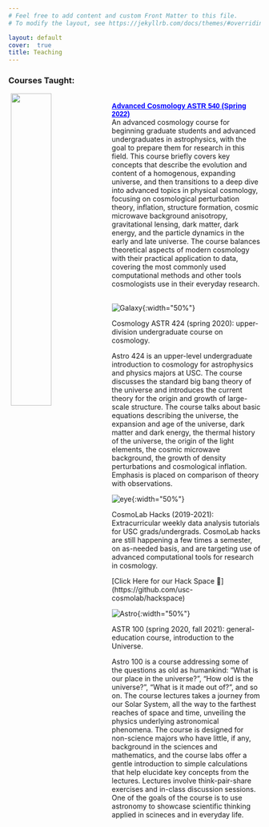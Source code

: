 ```yaml
---
# Feel free to add content and custom Front Matter to this file.
# To modify the layout, see https://jekyllrb.com/docs/themes/#overriding-theme-defaults

layout: default
cover:  true
title: Teaching
---
```


### Courses Taught:

<img style="float: left; padding: 0px 0px 5px 5px" src="{{veragluscevic.github.io}}/assets/img/Astro.png" width="40%"/> 
<br><a style="font-family:sans-serif; font-weight:bold; color:blue;" href="https://veragluscevic.github.io/"> Advanced Cosmology ASTR 540 (Spring 2022)</a>
<br>An advanced cosmology course for beginning graduate students and advanced undergraduates in astrophysics, with the goal to prepare them for research in this field. This course briefly covers key concepts that describe the evolution and content of a homogenous, expanding universe, and then transitions to a deep dive into advanced topics in physical cosmology, focusing on cosmological perturbation theory, inflation, structure formation,
cosmic microwave background anisotropy, gravitational lensing, dark matter, dark energy, and
the particle dynamics in the early and late universe. The course balances theoretical aspects of
modern cosmology with their practical application to data, covering the most commonly
used computational methods and other tools cosmologists use in their everyday research.
<br>
<br>



![Galaxy]({{veragluscevic.github.io}}/assets/img/Galaxy.png){:width="50%"}
<p>
Cosmology ASTR 424 (spring 2020): upper-division undergraduate course on cosmology.
</p>
Astro 424 is an upper-level undergraduate introduction to cosmology for astrophysics and physics majors at USC. The course discusses the standard big bang theory of the universe and introduces the current theory for the origin and growth of large-scale structure. The course talks about basic equations describing the universe, the expansion and age of the universe, dark matter and dark energy, the thermal history of the universe, the origin of the light elements, the cosmic microwave background, the growth of density perturbations and cosmological inflation. Emphasis is placed on comparison of theory with observations.

![eye]({{veragluscevic.github.io}}/assets/img/eye.png){:width="50%"}
<p>
CosmoLab Hacks (2019-2021): Extracurricular weekly data analysis tutorials for USC grads/undergrads. CosmoLab hacks are still happening a few times a semester, on as-needed basis, and are targeting use of advanced computational tools for research in cosmology.
</p>
[Click Here for our Hack Space 📁](https://github.com/usc-cosmolab/hackspace)

![Astro]({{veragluscevic.github.io}}/assets/img/trails.jpg){:width="50%"}
<p>
ASTR 100 (spring 2020, fall 2021): general-education course, introduction to the Universe.
</p>

<p>
Astro 100 is a course addressing some of the questions as old as humankind: “What is our place in the universe?”, “How old is the universe?”, “What is it made out of?”, and so on. The course lectures takes a journey from our Solar System, all the way to the farthest reaches of space and time, unveiling the physics underlying astronomical phenomena. The course is designed for non-science majors who have little, if any, background in the sciences and mathematics, and the course labs offer a gentle introduction to simple calculations that help elucidate key concepts from the lectures. Lectures involve think-pair-share exercises and in-class discussion sessions. One of the goals of the course is to use astronomy to showcase scientific thinking applied in scineces and in everyday life.
</p>
